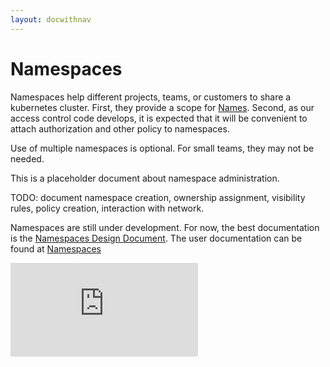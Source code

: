 ```yaml
---
layout: docwithnav
---
```

<!-- BEGIN MUNGE: UNVERSIONED_WARNING -->


<!-- END MUNGE: UNVERSIONED_WARNING -->
# Namespaces

Namespaces help different projects, teams, or customers to share a kubernetes cluster.  First, they provide a scope for [Names](../user-guide/identifiers.md).  Second, as our access control code develops, it is expected that it will be convenient to attach authorization and other policy to namespaces.

Use of multiple namespaces is optional.  For small teams, they may not be needed.

This is a placeholder document about namespace administration.

TODO: document namespace creation, ownership assignment, visibility rules,
policy creation, interaction with network.

Namespaces are still under development.  For now, the best documentation is the [Namespaces Design Document](../design/namespaces.md).  The user documentation can be found at [Namespaces](../../docs/user-guide/namespaces.md)


<!-- BEGIN MUNGE: GENERATED_ANALYTICS -->
[![Analytics](https://kubernetes-site.appspot.com/UA-36037335-10/GitHub/docs/admin/namespaces.md?pixel)]()
<!-- END MUNGE: GENERATED_ANALYTICS -->
